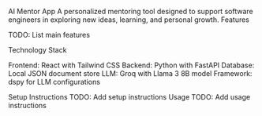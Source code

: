 AI Mentor App
A personalized mentoring tool designed to support software engineers in exploring new ideas, learning, and personal growth.
Features

TODO: List main features

Technology Stack

Frontend: React with Tailwind CSS
Backend: Python with FastAPI
Database: Local JSON document store
LLM: Groq with Llama 3 8B model
Framework: dspy for LLM configurations

Setup Instructions
TODO: Add setup instructions
Usage
TODO: Add usage instructions